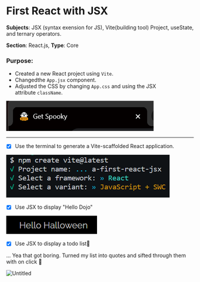 # First React with JSX

**Subjects**: JSX (syntax exension for JS), Vite(building tool) Project, useState, and ternary operators.

**Section**: React.js, **Type**: Core

### Purpose:

- Created a new React project using `Vite`.
- Changedthe `App.jsx` component.
- Adjusted the CSS by changing `App.css` and using the JSX attribute `className`.

![Untitled](./src/assets/Untitled.png)

---

- [x]  Use the terminal to generate a Vite-scaffolded React application.

![Untitled](./src/assets/Untitled%201.png)

- [x]  Use JSX to display "Hello Dojo"

![Untitled](./src/assets/Untitled%202.png)

- [x]  Use JSX to display a todo list🔮

… Yea that got boring. Turned my list into quotes and sifted through them with on click 🔮

![Untitled](./src/assets/Untitled.gif)